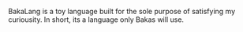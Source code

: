 BakaLang is a toy language built for the sole purpose of satisfying my curiousity.
In short, its a language only Bakas will use. 


